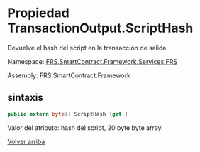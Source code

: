 # Propiedad TransactionOutput.ScriptHash

Devuelve el hash del script en la transacción de salida.

Namespace: [FRS.SmartContract.Framework.Services.FRS](../../FRS.md)

Assembly: FRS.SmartContract.Framework

## sintaxis

```c#
public extern byte[] ScriptHash {get;}
```

Valor del atributo: hash del script, 20 byte byte array.



[Volver arriba](../TransactionOutput.md)
